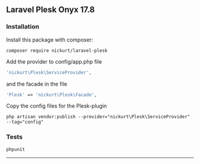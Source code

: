 ## Laravel Plesk Onyx 17.8

### Installation
Install this package with composer:
```
composer require nickurt/laravel-plesk
```

Add the provider to config/app.php file

```php
'nickurt\Plesk\ServiceProvider',
```

and the facade in the file

```php
'Plesk' => 'nickurt\Plesk\Facade',
```

Copy the config files for the Plesk-plugin

```
php artisan vendor:publish --provider="nickurt\Plesk\ServiceProvider" --tag="config"
```
### Tests
```sh
phpunit
```
- - - 